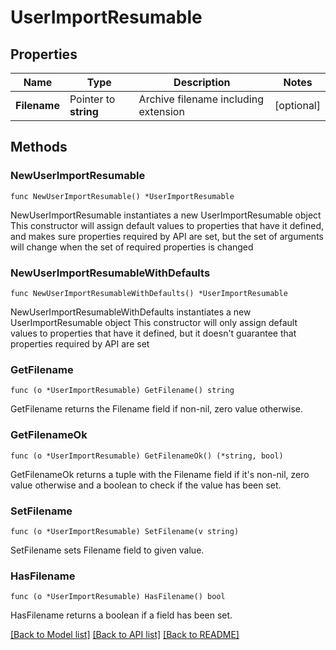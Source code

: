 # UserImportResumable

## Properties

Name | Type | Description | Notes
------------ | ------------- | ------------- | -------------
**Filename** | Pointer to **string** | Archive filename including extension | [optional] 

## Methods

### NewUserImportResumable

`func NewUserImportResumable() *UserImportResumable`

NewUserImportResumable instantiates a new UserImportResumable object
This constructor will assign default values to properties that have it defined,
and makes sure properties required by API are set, but the set of arguments
will change when the set of required properties is changed

### NewUserImportResumableWithDefaults

`func NewUserImportResumableWithDefaults() *UserImportResumable`

NewUserImportResumableWithDefaults instantiates a new UserImportResumable object
This constructor will only assign default values to properties that have it defined,
but it doesn't guarantee that properties required by API are set

### GetFilename

`func (o *UserImportResumable) GetFilename() string`

GetFilename returns the Filename field if non-nil, zero value otherwise.

### GetFilenameOk

`func (o *UserImportResumable) GetFilenameOk() (*string, bool)`

GetFilenameOk returns a tuple with the Filename field if it's non-nil, zero value otherwise
and a boolean to check if the value has been set.

### SetFilename

`func (o *UserImportResumable) SetFilename(v string)`

SetFilename sets Filename field to given value.

### HasFilename

`func (o *UserImportResumable) HasFilename() bool`

HasFilename returns a boolean if a field has been set.


[[Back to Model list]](../README.md#documentation-for-models) [[Back to API list]](../README.md#documentation-for-api-endpoints) [[Back to README]](../README.md)


